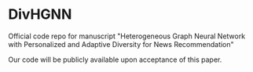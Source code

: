 # DivHGNN

Official code repo for manuscript "Heterogeneous Graph Neural Network with Personalized and Adaptive Diversity for News Recommendation"

Our code will be publicly available upon acceptance of this paper.
